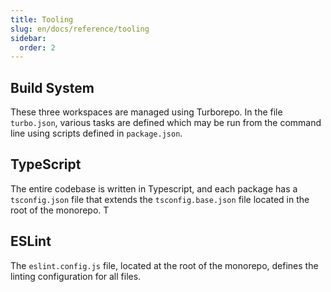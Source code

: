 ```yaml
---
title: Tooling
slug: en/docs/reference/tooling
sidebar:
  order: 2
---
```


## Build System

These three workspaces are managed using Turborepo. In the file `turbo.json`, various tasks are defined which may be run from the command line using scripts defined in `package.json`.

## TypeScript

The entire codebase is written in Typescript, and each package has a `tsconfig.json` file that extends the `tsconfig.base.json` file located in the root of the monorepo. T

## ESLint

The `eslint.config.js` file, located at the root of the monorepo, defines the linting configuration for all files.
